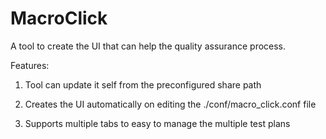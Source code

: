 # MacroClick

A tool to create the UI that can help the quality assurance process. 

Features:

1. Tool can update it self from the preconfigured share path

2. Creates the UI automatically on editing the ./conf/macro_click.conf file 

3. Supports multiple tabs to easy to manage the multiple test plans 

